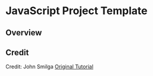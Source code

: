 # JavaScript Project Template

## Overview


## Credit

Credit: John Smilga [Original Tutorial](https://www.youtube.com/watch?v=3PHXvlpOkf4&t=421s)